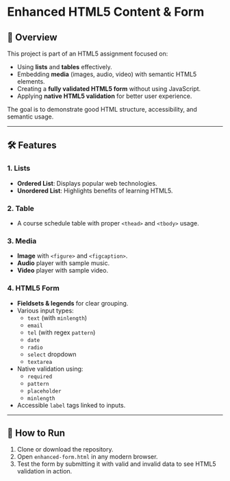# Enhanced HTML5 Content & Form

## 📄 Overview
This project is part of an HTML5 assignment focused on:
- Using **lists** and **tables** effectively.
- Embedding **media** (images, audio, video) with semantic HTML5 elements.
- Creating a **fully validated HTML5 form** without using JavaScript.
- Applying **native HTML5 validation** for better user experience.

The goal is to demonstrate good HTML structure, accessibility, and semantic usage.

---

## 🛠 Features

### 1. Lists
- **Ordered List**: Displays popular web technologies.
- **Unordered List**: Highlights benefits of learning HTML5.

### 2. Table
- A course schedule table with proper `<thead>` and `<tbody>` usage.

### 3. Media
- **Image** with `<figure>` and `<figcaption>`.
- **Audio** player with sample music.
- **Video** player with sample video.

### 4. HTML5 Form
- **Fieldsets & legends** for clear grouping.
- Various input types:
  - `text` (with `minlength`)
  - `email`
  - `tel` (with regex `pattern`)
  - `date`
  - `radio`
  - `select` dropdown
  - `textarea`
- Native validation using:
  - `required`
  - `pattern`
  - `placeholder`
  - `minlength`
- Accessible `label` tags linked to inputs.

---

## 🚀 How to Run
1. Clone or download the repository.
2. Open `enhanced-form.html` in any modern browser.
3. Test the form by submitting it with valid and invalid data to see HTML5 validation in action.
